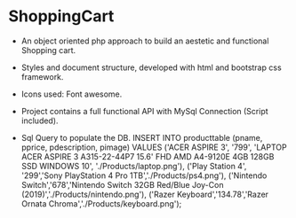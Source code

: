 # ShoppingCart

* An object oriented php approach to build an aestetic and functional Shopping cart.
* Styles and document structure, developed with html and bootstrap css framework.
* Icons used: Font awesome.
* Project contains a full functional API with MySql Connection (Script included).

* Sql Query to populate the DB. 
  INSERT INTO producttable (pname, pprice, pdescription, pimage)
  VALUES ('ACER ASPIRE 3', '799', 'LAPTOP ACER ASPIRE 3 A315-22-44P7 15.6' FHD AMD A4-9120E 4GB 128GB SSD WINDOWS 10', './Products/laptop.png'),
  ('Play Station 4', '299','Sony PlayStation 4 Pro 1TB','./Products/ps4.png'),
  ('Nintendo Switch','678','Nintendo Switch 32GB Red/Blue Joy-Con (2019)','./Products/nintendo.png'),
  ('Razer Keyboard','134.78','Razer Ornata Chroma','./Products/keyboard.png');
